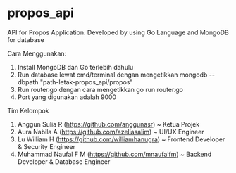 # propos_api
API for Propos Application. Developed by using Go Language and MongoDB for database

Cara Menggunakan:
1. Install MongoDB dan Go terlebih dahulu
2. Run database lewat cmd/terminal dengan mengetikkan mongodb --dbpath "path-letak-propos_api/propos"
3. Run router.go dengan cara mengetikkan go run router.go
4. Port yang digunakan adalah 9000

Tim Kelompok
1. Anggun Sulia R (https://github.com/anggunasr) ~ Ketua Projek
2. Aura Nabila A (https://github.com/azeliasalim) ~ UI/UX Engineer
3. Lu William H (https://github.com/williamhanugra) ~ Frontend Developer & Security Engineer
4. Muhammad Naufal F M (https://github.com/mnaufalfm) ~ Backend Developer & Database Engineer
